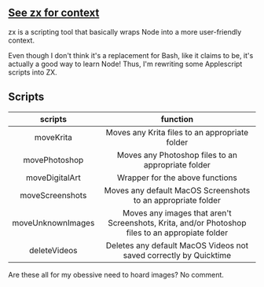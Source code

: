 ## [See zx for context](https://github.com/google/zx)

zx is a scripting tool that basically wraps Node into a more user-friendly context.

Even though I don't think it's a replacement for Bash, like it claims to be, it's actually a good way to learn Node! Thus, I'm rewriting some Applescript scripts into ZX.


## Scripts

|scripts|function|
|:--:|:--:|
|moveKrita|Moves any Krita files to an appropriate folder|
|movePhotoshop|Moves any Photoshop files to an appropriate folder|
|moveDigitalArt| Wrapper for the above functions | 
|moveScreenshots|Moves any default MacOS Screenshots to an appropriate folder|
|moveUnknownImages|Moves any images that aren't Screenshots, Krita, and/or Photoshop files to an appropiate folder|
|deleteVideos|Deletes any default MacOS Videos not saved correctly by Quicktime|

Are these all for my obessive need to hoard images? No comment.

